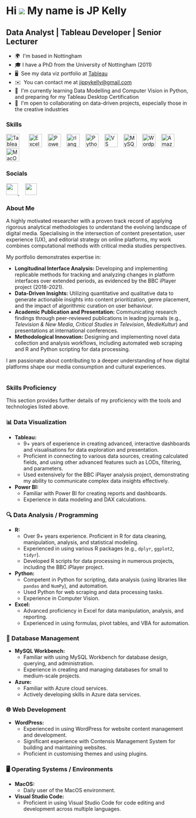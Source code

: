# Hi ![](https://user-images.githubusercontent.com/18350557/176309783-0785949b-9127-417c-8b55-ab5a4333674e.gif) My name is JP Kelly


## Data Analyst | Tableau Developer | Senior Lecturer

* 🌍  I'm based in Nottingham
* 🎓  I have a PhD from the University of Nottingham (2011)
* 🖥️  See my data viz portfolio at [Tableau](http://public.tableau.com/app/profile/jp.kelly8457/vizzes)
* ✉️  You can contact me at [jippykelly@gmail.com](mailto:jippykelly@gmail.com)
* 🧠  I'm currently learning Data Modelling and Computer Vision in Python, and preparing for my Tableau Desktop Certification
* 🤝  I'm open to collaborating on data-driven projects, especially those in the creative industries

### Skills

<p align="left">
<a href="https://www.tableau.com/" target="_blank" rel="noreferrer"><img src="https://cdn.worldvectorlogo.com/logos/tableau-software.svg" width="36" height="36" alt="Tableau" style="margin-right: 10px;"/></a>&nbsp;&nbsp;&nbsp;
<a href="https://www.microsoft.com/en-us/microsoft-365/excel" target="_blank"><img src="https://upload.wikimedia.org/wikipedia/commons/thumb/3/34/Microsoft_Office_Excel_%282019%E2%80%93present%29.svg/250px-Microsoft_Office_Excel_%282019%E2%80%93present%29.svg.png" width="36" height="36" alt="Excel" /></a>&nbsp;&nbsp;&nbsp;
<a href="https://powerbi.microsoft.com/" target="_blank"><img src="https://upload.wikimedia.org/wikipedia/commons/c/cf/New_Power_BI_Logo.svg" width="36" height="36" alt="Power BI" /></a>&nbsp;&nbsp;&nbsp;
<a href="https://www.r-project.org/" target="_blank" rel="noreferrer"><img src="https://raw.githubusercontent.com/danielcranney/readme-generator/main/public/icons/skills/rlang-colored.svg" width="36" height="36" alt="rlang" /></a>&nbsp;&nbsp;&nbsp;
<a href="https://www.python.org/" target="_blank" rel="noreferrer"><img src="https://raw.githubusercontent.com/danielcranney/readme-generator/main/public/icons/skills/python-colored.svg" width="36" height="36" alt="Python" /></a>&nbsp;&nbsp;&nbsp;
<a href="https://code.visualstudio.com/" target="_blank" rel="noreferrer"><img src="https://raw.githubusercontent.com/danielcranney/readme-generator/main/public/icons/skills/visualstudiocode.svg" width="36" height="36" alt="VS Code" /></a>&nbsp;&nbsp;&nbsp;
<a href="https://www.mysql.com/" target="_blank" rel="noreferrer"><img src="https://raw.githubusercontent.com/danielcranney/readme-generator/main/public/icons/skills/mysql-colored.svg" width="36" height="36" alt="MySQL" /></a>&nbsp;&nbsp;&nbsp;
<a href="https://wordpress.com" target="_blank" rel="noreferrer"><img src="https://raw.githubusercontent.com/danielcranney/readme-generator/main/public/icons/skills/wordpress-colored.svg" width="36" height="36" alt="Wordpress" /></a>&nbsp;&nbsp;&nbsp;
<a href="https://azure.microsoft.com/en-us/" target="_blank" rel="noreferrer"><img src="https://upload.wikimedia.org/wikipedia/commons/thumb/f/fa/Microsoft_Azure.svg/250px-Microsoft_Azure.svg.png" width="36" height="36" alt="Amazon Web Services" /></a>&nbsp;&nbsp;&nbsp;
<a href="https://apple.com" target="_blank" rel="noreferrer"><img src="https://raw.githubusercontent.com/danielcranney/readme-generator/main/public/icons/skills/macos-colored.svg" width="36" height="36" alt="MacOS" /></a>
</p>


### Socials

<p align="left"> <a href="https://www.linkedin.com/in/drjpkelly" target="_blank" rel="noreferrer"> <picture> <source media="(prefers-color-scheme: dark)" srcset="https://raw.githubusercontent.com/danielcranney/readme-generator/main/public/icons/socials/linkedin-dark.svg" /> <source media="(prefers-color-scheme: light)" srcset="https://raw.githubusercontent.com/danielcranney/readme-generator/main/public/icons/socials/linkedin.svg" /> <img src="https://raw.githubusercontent.com/danielcranney/readme-generator/main/public/icons/socials/linkedin.svg" width="32" height="32" /> </picture> </a>&nbsp;&nbsp;&nbsp;
<a href="https://www.x.com/jippykelly" target="_blank" rel="noreferrer"> <picture> <source media="(prefers-color-scheme: dark)" srcset="https://raw.githubusercontent.com/danielcranney/readme-generator/main/public/icons/socials/twitter-dark.svg" /> <source media="(prefers-color-scheme: light)" srcset="https://raw.githubusercontent.com/danielcranney/readme-generator/main/public/icons/socials/twitter.svg" /> <img src="https://raw.githubusercontent.com/danielcranney/readme-generator/main/public/icons/socials/twitter.svg" width="32" height="32" /> </picture> </a></p>

### About Me

A highly motivated researcher with a proven track record of applying rigorous analytical methodologies to understand the evolving landscape of digital media. Specialising in the intersection of content presentation, user experience (UX), and editorial strategy on online platforms, my work combines computational methods with critical media studies perspectives.

My portfolio demonstrates expertise in:

* **Longitudinal Interface Analysis:** Developing and implementing replicable methods for tracking and analyzing changes in platform interfaces over extended periods, as evidenced by the BBC iPlayer project (2018-2021).
* **Data-Driven Insights:** Utilizing quantitative and qualitative data to generate actionable insights into content prioritization, genre placement, and the impact of algorithmic curation on user behaviour.
* **Academic Publication and Presentation:** Communicating research findings through peer-reviewed publications in leading journals (e.g., *Television & New Media*, *Critical Studies in Television*, *MedieKultur*) and presentations at international conferences.
* **Methodological Innovation:** Designing and implementing novel data collection and analysis workflows, including automated web scraping and R and Python scripting for data processing.

I am passionate about contributing to a deeper understanding of how digital platforms shape our media consumption and cultural experiences.

#

### Skills Proficiency

This section provides further details of my proficiency with the tools and technologies listed above.

### 📊 Data Visualization

* **Tableau:**
    * 9+ years of experience in creating advanced, interactive dashboards and visualisations for data exploration and presentation.
    * Proficient in connecting to various data sources, creating calculated fields, and using other advanced features such as LODs, filtering, and parameters.
    * Used extensively for the BBC iPlayer analysis project, demonstrating my ability to communicate complex data insights effectively.
* **Power BI:**
    * Familiar with Power BI for creating reports and dashboards.
    * Experience in data modeling and DAX calculations.

### 🔍 Data Analysis / Programming

* **R:**
    * Over 9+ years experience. Proficient in R for data cleaning, manipulation, analysis, and statistical modeling.
    * Experienced in using various R packages (e.g., `dplyr`, `ggplot2`, `tidyr`).
    * Developed R scripts for data processing in numerous projects, including the BBC iPlayer project.
* **Python:**
    * Competent in Python for scripting, data analysis (using libraries like `pandas` and `NumPy`), and automation.
    * Used Python for web scraping and data processing tasks.
    * Experience in Computer Vision.
* **Excel:**
    * Advanced proficiency in Excel for data manipulation, analysis, and reporting.
    * Experienced in using formulas, pivot tables, and VBA for automation.

### 💾 Database Management

* **MySQL Workbench:**
    * Familiar with using MySQL Workbench for database design, querying, and administration.
    * Experience in creating and managing databases for small to medium-scale projects.
* **Azure:**
    * Familiar with Azure cloud services.
    * Actively developing skills in Azure data services.

### 🌐 Web Development

* **WordPress:**
    * Experienced in using WordPress for website content management and development.
    * Significant experience with Contensis Management System for building and maintaining websites.
    * Proficient in customising themes and using plugins.

### 🖥️ Operating Systems / Environments

* **MacOS:**
    * Daily user of the MacOS environment.
* **Visual Studio Code:**
    * Proficient in using Visual Studio Code for code editing and development across multiple languages.
